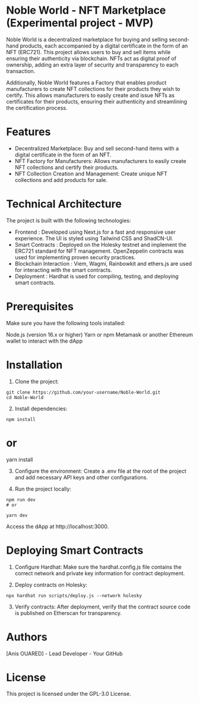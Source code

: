 # Noble World - NFT Marketplace (Experimental project - MVP)

Noble World is a decentralized marketplace for buying and selling second-hand products, each accompanied by a digital certificate in the form of an NFT (ERC721). This project allows users to buy and sell items while ensuring their authenticity via blockchain. NFTs act as digital proof of ownership, adding an extra layer of security and transparency to each transaction.

Additionally, Noble World features a Factory that enables product manufacturers to create NFT collections for their products they wish to certify. This allows manufacturers to easily create and issue NFTs as certificates for their products, ensuring their authenticity and streamlining the certification process.

# Features

- Decentralized Marketplace: Buy and sell second-hand items with a digital certificate in the form of an NFT.
- NFT Factory for Manufacturers: Allows manufacturers to easily create NFT collections and certify their products.
- NFT Collection Creation and Management: Create unique NFT collections and add products for sale.

# Technical Architecture

The project is built with the following technologies:

- Frontend : Developed using Next.js for a fast and responsive user experience. The UI is styled using Tailwind CSS and ShadCN-UI.
- Smart Contracts : Deployed on the Holesky testnet and implement the ERC721 standard for NFT management. OpenZeppelin contracts was used for implementing proven security practices.
- Blockchain Interaction : Viem, Wagmi, Rainbowkit and ethers.js are used for interacting with the smart contracts.
- Deployment : Hardhat is used for compiling, testing, and deploying smart contracts.

# Prerequisites

Make sure you have the following tools installed:

Node.js (version 16.x or higher)
Yarn or npm
Metamask or another Ethereum wallet to interact with the dApp

# Installation

1. Clone the project:

```
git clone https://github.com/your-username/Noble-World.git
cd Noble-World
```

2. Install dependencies:

```
npm install
```

# or

yarn install

3. Configure the environment:
   Create a .env file at the root of the project and add necessary API keys and other configurations.

4. Run the project locally:

```
npm run dev
# or

yarn dev
```

Access the dApp at http://localhost:3000.

# Deploying Smart Contracts

1. Configure Hardhat: Make sure the hardhat.config.js file contains the correct network and private key information for contract deployment.

2. Deploy contracts on Holesky:

```
npx hardhat run scripts/deploy.js --network holesky
```

3. Verify contracts: After deployment, verify that the contract source code is published on Etherscan for transparency.

# Authors

[Anis OUARED] - Lead Developer - Your GitHub

# License

This project is licensed under the GPL-3.0 License.
